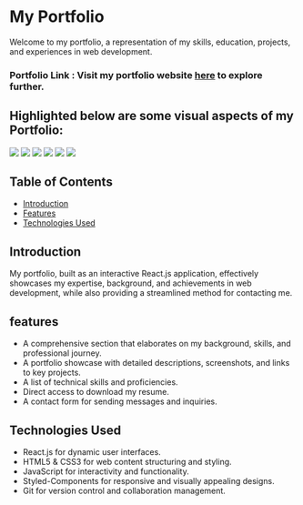 # My Portfolio
Welcome to my portfolio, a representation of my skills, education, projects, and experiences in web development.

### Portfolio Link : Visit my portfolio website [here](https://abhishek-rawool.netlify.app) to explore further.

## Highlighted below are some visual aspects of my Portfolio:
<img width="fit-content;" src="https://github.com/AbhiRawool911/Portfolio/assets/157002044/10983215-b99f-477c-b3a0-d7b246ffe001"/>
<img width="fit-content;" src="https://github.com/AbhiRawool911/Portfolio/assets/157002044/2f7290d6-9046-4f69-83ad-d22c806127c8"/>
<img width="fit-content;" src="https://github.com/AbhiRawool911/Portfolio/assets/157002044/9243b429-95bb-435c-b11a-22cb80b62540"/>
<img width="fit-content;" src="https://github.com/AbhiRawool911/Portfolio/assets/157002044/1be04f98-9c41-459a-874f-38e936fbee1f"/>
<img width="fit-content;" src="https://github.com/AbhiRawool911/Portfolio/assets/157002044/dede6f8a-4634-4a61-b538-da51a7c8bfb6"/>
<img width="fit-content;" src="https://github.com/AbhiRawool911/Portfolio/assets/157002044/39298f86-49cb-49b2-afe0-7ffee1b903e2"/>


## Table of Contents
- [Introduction](#introduction)
- [Features](#features)
- [Technologies Used](#technologies-used)

## Introduction
My portfolio, built as an interactive React.js application, effectively showcases my expertise, background, and achievements in web development, while also providing a streamlined method for contacting me.

## features
- A comprehensive section that elaborates on my background, skills, and professional journey.
- A portfolio showcase with detailed descriptions, screenshots, and links to key projects.
- A list of technical skills and proficiencies.
- Direct access to download my resume.
- A contact form for sending messages and inquiries.

## Technologies Used
- React.js for dynamic user interfaces.
- HTML5 & CSS3 for web content structuring and styling.
- JavaScript for interactivity and functionality.
- Styled-Components for responsive and visually appealing designs.
- Git for version control and collaboration management.
